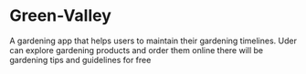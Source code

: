 # Green-Valley
A gardening app that helps users to maintain their gardening timelines.
Uder can explore gardening products and order them online
there will be gardening tips and guidelines for free
